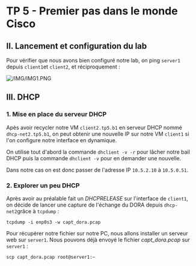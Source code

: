 # TP 5 - Premier pas dans le monde Cisco  
  
## II. Lancement et configuration du lab 

Pour vérifier que nous avons bien configuré notre lab, on ping `server1` depuis `client1`et `client2`, et réciproquement :  
  
![/IMG/IMG1.PNG](./images/check.PNG)  
  
## III. DHCP

### 1. Mise en place du serveur DHCP

Apès avoir recycler notre VM `client2.tp5.b1` en serveur DHCP nommé `dhcp-net2.tp5.b1`, on peut obtenir une nouvelle IP sur notre VM `client1` si l'on configure notre interface en dynamique.  
  
On utilise tout d'abord la commande `dhclient -v -r` pour lâcher notre bail DHCP puis la commande `dhclient -v` pour en demander une nouvelle.  
  
Dans notre cas on est donc passer de l'adresse IP `10.5.2.10` à `10.5.0.51`.  
  
### 2. Explorer un peu DHCP

Après avoir au préalable fait un *DHCPRELEASE* sur l'interface de `client1`, on décide de lancer une capture de l'échange du DORA depuis `dhcp-net2`grâce à `tcpdump` :  
  
`tcpdump -i enp0s3 -w capt_dora.pcap`  
  
Pour récupèrer notre fichier sur notre PC, nous allons installer un serveur web sur `server1`. Nous pouvons déjà envoyé le fichier *capt_dora.pcap* sur `server1` :  
  
`scp capt_dora.pcap root@server1:~`  

